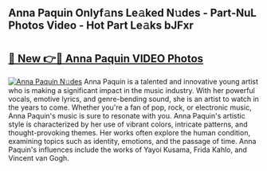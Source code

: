 ## Anna Paquin Onlyf𝚊ns Le𝚊ked N𝚞des - Part-NuL Photos Video - Hot Part Le𝚊ks bJFxr

# <h2><a href="http://ab51254.deff.icu/?id=Anna+Paquin">🔗 New 👉🔴 Anna Paquin VIDEO Photos</a></h2>

[![Anna Paquin N𝚞des](https://i.imgur.com/rIISA9y.gif)](http://ab51254.deff.icu/?id=Anna+Paquin)
Anna Paquin is a talented and innovative young artist who is making a significant impact in the music industry. With her powerful vocals, emotive lyrics, and genre-bending sound, she is an artist to watch in the years to come. Whether you're a fan of pop, rock, or electronic music, Anna Paquin's music is sure to resonate with you. Anna Paquin's artistic style is characterized by her use of vibrant colors, intricate patterns, and thought-provoking themes. Her works often explore the human condition, examining topics such as identity, emotions, and the passage of time. Anna Paquin's influences include the works of Yayoi Kusama, Frida Kahlo, and Vincent van Gogh.
